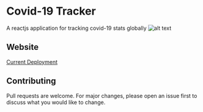 # Covid-19 Tracker
A reactjs application for tracking covid-19 stats globally
![alt text](https://github.com/prog-hammer/corona-tracker/blob/master/public/Capture.JPG)
## Website
[Current Deployment](https://covid--19tracker.herokuapp.com/ "Open")
## Contributing
Pull requests are welcome. For major changes, please open an issue first to discuss what you would like to change. 